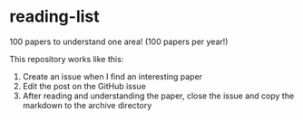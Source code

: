 # reading-list

100 papers to understand one area! (100 papers per year!)

This repository works like this:
1. Create an issue when I find an interesting paper
2. Edit the post on the GitHub issue
3. After reading and understanding the paper, close the issue and copy the markdown to the archive directory
